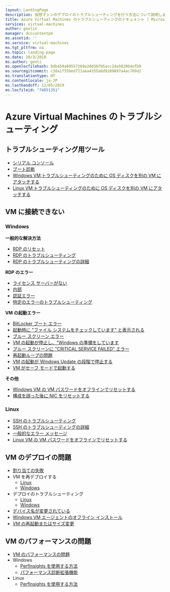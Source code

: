 ```yaml
---
layout: LandingPage
description: 仮想マシンのデプロイのトラブルシューティングを行う方法について説明します。
title: Azure Virtual Machines のトラブルシューティングのドキュメント | Microsoft Docs
services: virtual-machines
author: genlin
manager: dcscontentpm
ms.assetid: ''
ms.service: virtual-machines
ms.tgt_pltfrm: na
ms.topic: landing-page
ms.date: 10/3/2018
ms.author: genli
ms.openlocfilehash: bdb459a69557269a20d36f05acc2da502064efb9
ms.sourcegitcommit: c38a1f55bed721aea4355a6d9289897a4ac769d2
ms.translationtype: HT
ms.contentlocale: ja-JP
ms.lasthandoff: 12/05/2019
ms.locfileid: "74851351"
---
```

# <a name="troubleshooting-azure-virtual-machines"></a>Azure Virtual Machines のトラブルシューティング

## <a name="tools-for-troubleshooting"></a>トラブルシューティング用ツール

- [シリアル コンソール](serial-console-overview.md)
- [ブート診断](boot-diagnostics.md)
- [Windows VM:トラブルシューティングのために OS ディスクを別の VM にアタッチする](troubleshoot-recovery-disks-portal-windows.md)
- [Linux VM:トラブルシューティングのために OS ディスクを別の VM にアタッチする](troubleshoot-recovery-disks-portal-linux.md)

## <a name="cant-connect-to-the-vm"></a>VM に接続できない

### <a name="windows"></a>Windows

**一般的な解決方法**

- [RDP のリセット](reset-rdp.md)
- [RDP のトラブルシューティング](troubleshoot-rdp-connection.md)
- [RDP のトラブルシューティングの詳細](detailed-troubleshoot-rdp.md)

**RDP のエラー**

- [ライセンス サーバーがない](troubleshoot-rdp-no-license-server.md)
- [内部](Troubleshoot-rdp-internal-error.md)
- [認証エラー](troubleshoot-authentication-error-rdp-vm.md)
- [特定のエラーのトラブルシューティング](troubleshoot-specific-rdp-errors.md)

**VM の起動エラー**

* [BitLocker ブート エラー](troubleshoot-bitlocker-boot-error.md)
* [起動時に "ファイル システムをチェックしています" と表示される](troubleshoot-check-disk-boot-error.md)
* [ブルー スクリーン エラー](troubleshoot-common-blue-screen-error.md)
* [VM の起動が停止し、"Windows の準備をしています](troubleshoot-vm-boot-configure-update.md)
* [ブルー スクリーンに "CRITICAL SERVICE FAILED" エラー](troubleshoot-critical-service-failed-boot-error.md)
* [再起動ループの問題](troubleshoot-reboot-loop.md)
* [VM の起動が Windows Update の段階で停止する](troubleshoot-stuck-updating-boot-error.md)
* [VM がセーフ モードで起動する](troubleshoot-rdp-safe-mode.md)

**その他**
- [Windows VM の VM パスワードをオフラインでリセットする](reset-local-password-without-agent.md)
- [構成を誤った後に NIC をリセットする](reset-network-interface.md)

### <a name="linux"></a>Linux

- [SSH のトラブルシューティング](troubleshoot-ssh-connection.md)
- [SSH のトラブルシューティングの詳細](detailed-troubleshoot-ssh-connection.md)
- [一般的なエラー メッセージ](error-messages.md)
- [Linux VM の VM パスワードをオフラインでリセットする](reset-password.md)

## <a name="vm-deployment-issues"></a>VM のデプロイの問題

- [割り当ての失敗](allocation-failure.md)
- VM を再デプロイする
    - [Linux](redeploy-to-new-node-linux.md)
    - [Windows](redeploy-to-new-node-windows.md)
- デプロイのトラブルシューティング
    - [Linux](troubleshoot-deploy-vm-linux.md)
    - [Windows](troubleshoot-deploy-vm-windows.md)
- [デバイス名が変更されている](troubleshoot-device-names-problems.md)
- [Windows VM エージェントのオフライン インストール](install-vm-agent-offline.md)
- [VM の再起動またはサイズ変更](restart-resize-error-troubleshooting.md)

## <a name="vm-performance-issue"></a>VM のパフォーマンスの問題
- [VM のパフォーマンスの問題](performance-diagnostics.md)
- Windows
    - [PerfInsights を使用する方法](how-to-use-perfinsights.md)
    - [パフォーマンス診断拡張機能](performance-diagnostics-vm-extension.md)
- Linux
    - [PerfInsights を使用する方法](how-to-use-perfinsights-linux.md)
